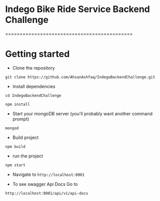 # Indego Bike Ride Service Backend Challenge
============================================

# Getting started
- Clone the repository
```
git clone https://github.com/AhsanAshfaq/IndegoBackendChallenge.git
```
- Install dependencies
```
cd IndegoBackendChallenge

npm install
```
- Start your mongoDB server (you'll probably want another command prompt)
```
mongod
```
- Build project
```
npm build
```
- run the project
```
npm start
```

- Navigate to `http://localhost:8001`


- To see swagger Api Docs Go to 

```
http://localhost:8001/api/v1/api-docs
```
